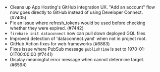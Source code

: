 - Cleans up App Hosting's GitHub integration UX. "Add an account" flow now goes directly to GitHub instead of using Developer Connect. (#7405)
- Fix an issue where refresh_tokens would be used before checking whether they were expired. (#7442)
- `firebase init dataconnect` now can pull down deployed GQL files.
- Improved detection of 'dataconnect.yaml' when not in project root.
- GitHub Action fixes for web frameworks (#6883)
- Fixes issue where PubSub message `publishTime` is set to 1970-01-01T00:00:00 (#7441)
- Display meaningful error message when cannot determine target. (#6594)
